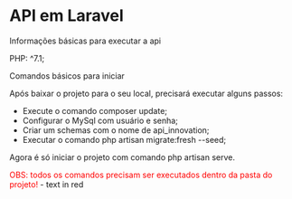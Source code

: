 <h1>API em Laravel </h1>

<p> Informações básicas para executar a api </p>

PHP: ^7.1;

<p> Comandos básicos para iniciar </p>

Após baixar o projeto para o seu local, precisará executar alguns passos: 

- Execute o comando composer update;
- Configurar o MySql com usuário e senha;
- Criar um schemas com o nome de api_innovation;
- Executar o comando php artisan migrate:fresh --seed;

Agora é só iniciar o projeto com comando php artisan serve.

<span style='color: #ff0000; font-widht: bold;'>OBS: todos os comandos precisam ser executados dentro da pasta do projeto! </span> - text in red

